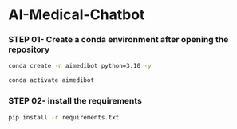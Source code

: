 # AI-Medical-Chatbot

### STEP 01- Create a conda environment after opening the repository

```bash
conda create -n aimedibot python=3.10 -y
```

```bash
conda activate aimedibot
```


### STEP 02- install the requirements
```bash
pip install -r requirements.txt
```